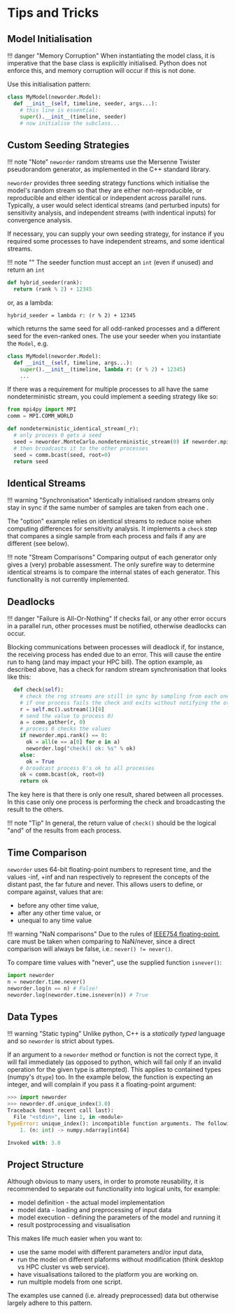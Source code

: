 # Tips and Tricks

## Model Initialisation

!!! danger "Memory Corruption"
    When instantiating the model class, it is imperative that the base class is explicitly initialised. Python does not enforce this, and memory corruption will occur if this is not done.

Use this initialisation pattern:

```python
class MyModel(neworder.Model):
  def __init__(self, timeline, seeder, args...):
    # this line is essential:
    super().__init__(timeline, seeder)
    # now initialise the subclass...
```

## Custom Seeding Strategies

!!! note "Note"
    `neworder` random streams use the Mersenne Twister pseudorandom generator, as implemented in the C++ standard library.

`neworder` provides three seeding strategy functions which initialise the model's random stream so that they are either non-reproducible, or reproducible and either identical or independent across parallel runs. Typically, a user would select identical streams (and perturbed inputs) for sensitivity analysis, and independent streams (with indentical inputs) for convergence analysis.

If necessary, you can supply your own seeding strategy, for instance if you required some processes to have independent streams, and some identical streams.

!!! note ""
    The seeder function must accept an `int` (even if unused) and return an `int`

```python
def hybrid_seeder(rank):
  return (rank % 2) + 12345
```

or, as a lambda:

```
hybrid_seeder = lambda r: (r % 2) + 12345
```

which returns the same seed for all odd-ranked processes and a different seed for the even-ranked ones. The use your seeder when you instantiate the `Model`, e.g.

```python
class MyModel(neworder.Model):
  def __init__(self, timeline, args...):
    super().__init__(timeline, lambda r: (r % 2) + 12345)
    ...
```

If there was a requirement for multiple processes to all have the same nondeterministic stream, you could implement a seeding strategy like so:

```python
from mpi4py import MPI
comm = MPI.COMM_WORLD

def nondeterministic_identical_stream(_r):
  # only process 0 gets a seed
  seed = neworder.MonteCarlo.nondeterministic_stream(0) if neworder.mpi.rank() == 0 else None
  # then broadcasts it to the other processes
  seed = comm.bcast(seed, root=0)
  return seed

```

## Identical Streams

!!! warning "Synchronisation"
    Identically initialised random streams only stay in sync if the same number of samples are taken from each one .

The "option" example relies on identical streams to reduce noise when computing differences for sensitivity analysis. It implements a `check` step that compares a single sample from each process and fails if any are different (see below).

!!! note "Stream Comparisons"
    Comparing output of each generator only gives a (very) probable assessment. The only surefire way to determine identical streams is to compare the internal states of each generator. This functionality is not currently implemented.

## Deadlocks

!!! danger "Failure is All-Or-Nothing"
    If checks fail, or any other error occurs in a parallel run, other processes must be notified, otherwise deadlocks can occur.

Blocking communications between processes will deadlock if, for instance, the receiving process has ended due to an error. This will cause the entire run to hang (and may impact your HPC bill). The option example, as described above, has a check for random stream synchronisation that looks like this:

```python
  def check(self):
    # check the rng streams are still in sync by sampling from each one, comparing, and broadcasting the result
    # if one process fails the check and exits without notifying the others, deadlocks can result
    r = self.mc().ustream(1)[0]
    # send the value to process 0)
    a = comm.gather(r, 0)
    # process 0 checks the values
    if neworder.mpi.rank() == 0:
      ok = all(e == a[0] for e in a)
      neworder.log("check() ok: %s" % ok)
    else:
      ok = True
    # broadcast process 0's ok to all processes
    ok = comm.bcast(ok, root=0)
    return ok
```

The key here is that there is only one result, shared between all processes. In this case only one process is performing the check and broadcasting the result to the others.

!!! note "Tip"
    In general, the return value of `check()` should be the logical "and" of the results from each process.

## Time Comparison

`neworder` uses 64-bit floating-point numbers to represent time, and the values -inf, +inf and nan respectively to represent the concepts of the distant past, the far future and never. This allows users to define, or compare against, values that are:

- before any other time value,
- after any other time value, or
- unequal to any time value

!!! warning "NaN comparisons"
    Due to the rules of [IEEE754 floating-point](https://en.wikipedia.org/wiki/NaN#Comparison_with_NaN), care must be taken when comparing to NaN/never, since a direct comparison will always be false, i.e.: `never() != never()`.

To compare time values with "never", use the supplied function `isnever()`:

```python
import neworder
n = neworder.time.never()
neworder.log(n == n) # False!
neworder.log(neworder.time.isnever(n)) # True
```

## Data Types

!!! warning "Static typing"
    Unlike python, C++ is a *statically typed* language and so `neworder` is strict about types.

If an argument to a `neworder` method or function is not the correct type, it will fail immediately (as opposed to python, which will fail only if an invalid operation for the given type is attempted). This applies to contained types (numpy's `dtype`) too. In the example below, the function is expecting an integer, and will complain if you pass it a floating-point argument:

```python
>>> import neworder
>>> neworder.df.unique_index(3.0)
Traceback (most recent call last):
  File "<stdin>", line 1, in <module>
TypeError: unique_index(): incompatible function arguments. The following argument types are supported:
    1. (n: int) -> numpy.ndarray[int64]

Invoked with: 3.0
```

## Project Structure

Although obvious to many users, in order to promote reusability, it is recommended to separate out functionality into logical units, for example:

- model definition - the actual model implementation
- model data - loading and preprocessing of input data
- model execution - defining the parameters of the model and running it
- result postprocessing and visualisation

This makes life much easier when you want to:

- use the same model with different parameters and/or input data,
- run the model on different plaforms without modification (think desktop vs HPC cluster vs web service).
- have visualisations tailored to the platform you are working on.
- run multiple models from one script.

The examples use canned (i.e. already preprocessed) data but otherwise largely adhere to this pattern.

